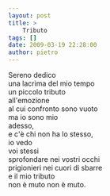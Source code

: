 ```yaml
---
layout: post
title: >
    Tributo
tags: []
date: 2009-03-19 22:28:00
author: pietro
---
```

Sereno dedico<br/>una lacrima del mio tempo<br/>un piccolo tributo<br/>all'emozione<br/>al cui confronto sono vuoto<br/>ma io sono mio<br/>adesso,<br/>e c'è chi non ha lo stesso,<br/>io vedo<br/>voi stessi<br/>sprofondare nei vostri occhi<br/>prigionieri nei cuori di sbarre<br/>e il mio tributo<br/>non è muto non è muto.
